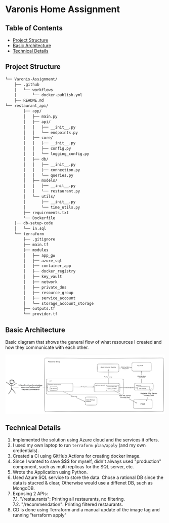 # Varonis Home Assignment

## Table of Contents

- [Project Structure](#project-structure)
- [Basic Architecture](#basic-architecture)
- [Technical Details](#technical-details)

##  Project Structure
```sh
└── Varonis-Assignment/
    ├── .github
    │   └── workflows
    │       └── docker-publish.yml
    ├── README.md
└── restaurant_api/
        ├── app/
        │   ├── main.py
        │   ├── api/
        │   │   ├── __init__.py
        │   │   └── endpoints.py
        │   ├── core/
        │   │   ├── __init__.py
        │   │   ├── config.py
        │   │   └── logging_config.py
        │   ├── db/
        │   │   ├── __init__.py
        │   │   ├── connection.py
        │   │   └── queries.py
        │   ├── models/
        │   │   ├── __init__.py
        │   │   └── restaurant.py
        │   └── utils/
        │       ├── __init__.py
        │       └── time_utils.py
        ├── requirements.txt
        └── Dockerfile
    │── db-setup-code
    │   └── in.sql
    └── terraform
        ├── .gitignore
        ├── main.tf
        ├── modules
        │   ├── app_gw
        │   ├── azure_sql
        │   ├── container_app
        │   ├── docker_registry
        │   ├── key_vault
        │   ├── network
        │   ├── private_dns
        │   ├── resource_group
        │   ├── service_account
        │   └── storage_account_storage
        ├── outputs.tf
        └── provider.tf
```

## Basic Architecture
Basic diagram that shows the general flow of what resources I created and how they communicate with each other.

![Alt text](./varonis_arc.png)

## Technical Details
1. Implemented the solution using Azure cloud and the services it offers.
2. I used my own laptop to run `terraform plan/apply` (and my own credentials).
3. Created a CI using GitHub Actions for creating docker image.
4. Since I wanted to save $$$ for myself, didn't always used "production" component, such as multi replicas for the SQL server, etc.
5. Wrote the Application using Python.
6. Used Azure SQL service to store the data. Chose a rational DB since the data is stucred & clear, Otherwise would use a diffenet DB, such as MongoDB.
7. Exposing 2 APIs: <br>
    7.1. "/restaurants": Printing all restaurants, no filtering. <br>
    7.2. "/recommendation": Printing filtered restaurants.
8. CD is done using Terraform and a manual update of the image tag and running "terraform apply"
